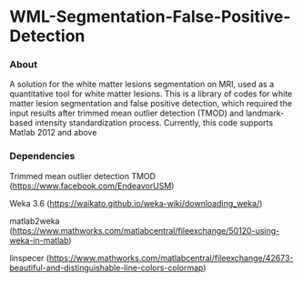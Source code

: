 WML-Segmentation-False-Positive-Detection
===========================================

### About 

A solution for the white matter lesions segmentation on MRI, used as a quantitative tool for white matter lesions. This is a library of codes for white matter lesion segmentation and false positive detection, which required the input results after trimmed mean outlier detection (TMOD) and landmark-based intensity standardization process. Currently, this code supports Matlab 2012 and above

### Dependencies
Trimmed mean outlier detection TMOD (https://www.facebook.com/EndeavorUSM)

Weka 3.6 (https://waikato.github.io/weka-wiki/downloading_weka/)

matlab2weka (https://www.mathworks.com/matlabcentral/fileexchange/50120-using-weka-in-matlab)

linspecer (https://www.mathworks.com/matlabcentral/fileexchange/42673-beautiful-and-distinguishable-line-colors-colormap)
